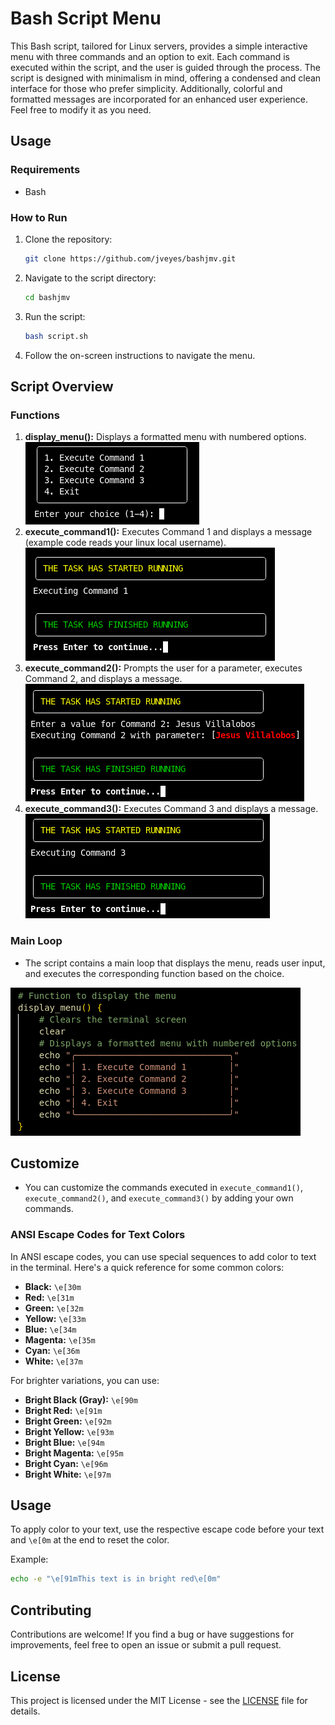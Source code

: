 # Bash Script Menu

This Bash script, tailored for Linux servers, provides a simple interactive menu with three commands and an option to exit. Each command is executed within the script, and the user is guided through the process. The script is designed with minimalism in mind, offering a condensed and clean interface for those who prefer simplicity. Additionally, colorful and formatted messages are incorporated for an enhanced user experience. Feel free to modify it as you need.

## Usage

### Requirements

- Bash

### How to Run

1. Clone the repository:

    ```bash
    git clone https://github.com/jveyes/bashjmv.git
    ```

2. Navigate to the script directory:

    ```bash
    cd bashjmv
    ```

3. Run the script:

    ```bash
    bash script.sh
    ```

4. Follow the on-screen instructions to navigate the menu.

## Script Overview

### Functions

1. **display_menu():** Displays a formatted menu with numbered options.
![Display menu](images/loop_menu.png)
2. **execute_command1():** Executes Command 1 and displays a message (example code reads your linux local username).
![Command 1](images/command_1.png)
3. **execute_command2():** Prompts the user for a parameter, executes Command 2, and displays a message.
![Command 2](images/command_2.png)
4. **execute_command3():** Executes Command 3 and displays a message.
![Command 3](images/command_3.png)
   
### Main Loop

- The script contains a main loop that displays the menu, reads user input, and executes the corresponding function based on the choice.

![Display menu](images/loop_menu_code.png)

## Customize

- You can customize the commands executed in `execute_command1()`, `execute_command2()`, and `execute_command3()` by adding your own commands.

### ANSI Escape Codes for Text Colors

In ANSI escape codes, you can use special sequences to add color to text in the terminal. Here's a quick reference for some common colors:

- **Black:** `\e[30m`
- **Red:** `\e[31m`
- **Green:** `\e[32m`
- **Yellow:** `\e[33m`
- **Blue:** `\e[34m`
- **Magenta:** `\e[35m`
- **Cyan:** `\e[36m`
- **White:** `\e[37m`

For brighter variations, you can use:

- **Bright Black (Gray):** `\e[90m`
- **Bright Red:** `\e[91m`
- **Bright Green:** `\e[92m`
- **Bright Yellow:** `\e[93m`
- **Bright Blue:** `\e[94m`
- **Bright Magenta:** `\e[95m`
- **Bright Cyan:** `\e[96m`
- **Bright White:** `\e[97m`

## Usage

To apply color to your text, use the respective escape code before your text and `\e[0m` at the end to reset the color.

Example:

```bash
echo -e "\e[91mThis text is in bright red\e[0m"
```


## Contributing

Contributions are welcome! If you find a bug or have suggestions for improvements, feel free to open an issue or submit a pull request.

## License

This project is licensed under the MIT License - see the [LICENSE](LICENSE) file for details.
